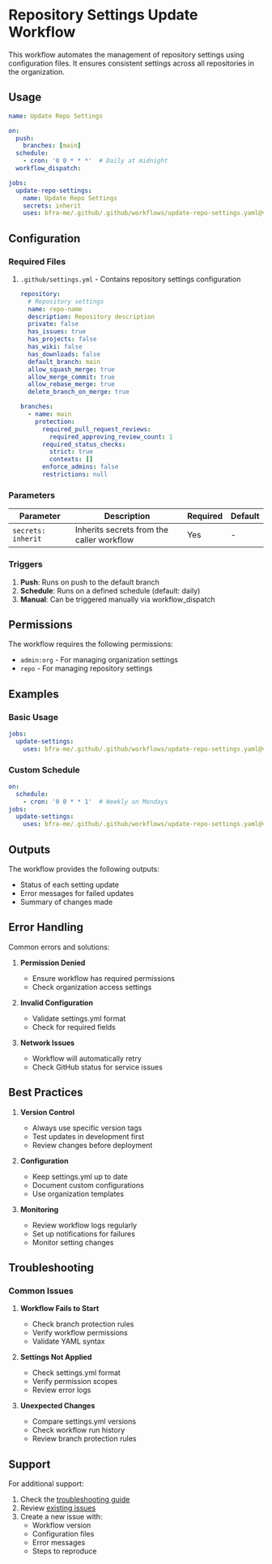 # Repository Settings Update Workflow

This workflow automates the management of repository settings using configuration files. It ensures consistent settings across all repositories in the organization.

## Usage

```yaml
name: Update Repo Settings

on:
  push:
    branches: [main]
  schedule:
    - cron: '0 0 * * *'  # Daily at midnight
  workflow_dispatch:

jobs:
  update-repo-settings:
    name: Update Repo Settings
    secrets: inherit
    uses: bfra-me/.github/.github/workflows/update-repo-settings.yaml@v2.3.5
```

## Configuration

### Required Files

1. `.github/settings.yml` - Contains repository settings configuration

   ```yaml
   repository:
     # Repository settings
     name: repo-name
     description: Repository description
     private: false
     has_issues: true
     has_projects: false
     has_wiki: false
     has_downloads: false
     default_branch: main
     allow_squash_merge: true
     allow_merge_commit: true
     allow_rebase_merge: true
     delete_branch_on_merge: true

   branches:
     - name: main
       protection:
         required_pull_request_reviews:
           required_approving_review_count: 1
         required_status_checks:
           strict: true
           contexts: []
         enforce_admins: false
         restrictions: null
   ```

### Parameters

| Parameter          | Description                               | Required | Default |
| ------------------ | ----------------------------------------- | -------- | ------- |
| `secrets: inherit` | Inherits secrets from the caller workflow | Yes      | -       |

### Triggers

1. **Push**: Runs on push to the default branch
2. **Schedule**: Runs on a defined schedule (default: daily)
3. **Manual**: Can be triggered manually via workflow_dispatch

## Permissions

The workflow requires the following permissions:

- `admin:org` - For managing organization settings
- `repo` - For managing repository settings

## Examples

### Basic Usage

```yaml
jobs:
  update-settings:
    uses: bfra-me/.github/.github/workflows/update-repo-settings.yaml@v2.3.5
```

### Custom Schedule

```yaml
on:
  schedule:
    - cron: '0 0 * * 1'  # Weekly on Mondays
jobs:
  update-settings:
    uses: bfra-me/.github/.github/workflows/update-repo-settings.yaml@v2.3.5
```

## Outputs

The workflow provides the following outputs:

- Status of each setting update
- Error messages for failed updates
- Summary of changes made

## Error Handling

Common errors and solutions:

1. **Permission Denied**

   - Ensure workflow has required permissions
   - Check organization access settings

2. **Invalid Configuration**

   - Validate settings.yml format
   - Check for required fields

3. **Network Issues**
   - Workflow will automatically retry
   - Check GitHub status for service issues

## Best Practices

1. **Version Control**

   - Always use specific version tags
   - Test updates in development first
   - Review changes before deployment

2. **Configuration**

   - Keep settings.yml up to date
   - Document custom configurations
   - Use organization templates

3. **Monitoring**
   - Review workflow logs regularly
   - Set up notifications for failures
   - Monitor setting changes

## Troubleshooting

### Common Issues

1. **Workflow Fails to Start**

   - Check branch protection rules
   - Verify workflow permissions
   - Validate YAML syntax

2. **Settings Not Applied**

   - Check settings.yml format
   - Verify permission scopes
   - Review error logs

3. **Unexpected Changes**
   - Compare settings.yml versions
   - Check workflow run history
   - Review branch protection rules

## Support

For additional support:

1. Check the [troubleshooting guide](./troubleshooting.md)
2. Review [existing issues](https://github.com/bfra-me/.github/issues)
3. Create a new issue with:
   - Workflow version
   - Configuration files
   - Error messages
   - Steps to reproduce
